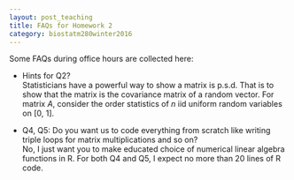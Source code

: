```yaml
---
layout: post_teaching
title: FAQs for Homework 2
category: biostatm280winter2016
---
```


Some FAQs during office hours are collected here:

* Hints for Q2?  
Statisticians have a powerful way to show a matrix is p.s.d. That is to show that the matrix is the covariance matrix of a random vector. For matrix $A$, consider the order statistics of $n$ iid uniform random variables on [0, 1]. 

* Q4, Q5: Do you want us to code everything from scratch like writing triple loops for matrix multiplications and so on?  
No, I just want you to make educated choice of numerical linear algebra functions in R. For both Q4 and Q5, I expect no more than 20 lines of R code.



